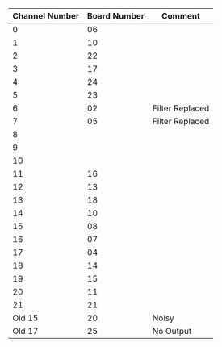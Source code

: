 |Channel Number|Board Number|Comment          |
|--------------|------------|-----------------|
|0             |06          |                 |
|1             |10          |                 |
|2             |22          |                 |
|3             |17          |                 |
|4             |24          |                 |
|5             |23          |                 |
|6             |02          |Filter Replaced  |
|7             |05          |Filter Replaced  |
|8             |            |                 |
|9             |            |                 |
|10            |            |                 |
|11            |16          |                 |
|12            |13          |                 |
|13            |18          |                 |
|14            |10          |                 |
|15            |08          |                 |
|16            |07          |                 |
|17            |04          |                 |
|18            |14          |                 |
|19            |15          |                 |
|20            |11          |                 |
|21            |21          |                 |
|Old 15        |20          |Noisy            |
|Old 17        |25          |No Output        |
